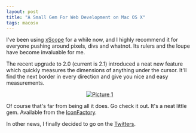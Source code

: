 ```yaml
---
layout: post
title: "A Small Gem For Web Development on Mac OS X"
tags: macosx
---
```

I've been using [xScope](http://iconfactory.com/software/xscope) for a while now, and I highly recommend it for everyone pushing around pixels, divs and whatnot. Its rulers and the loupe have become invaluable for me.

The recent upgrade to 2.0 (current is 2.1) introduced a neat new feature which quickly measures the dimensions of anything under the cursor. It'll find the next border in every direction and give you nice and easy measurements.

<div class="thumbnail" style="text-align:center; width:500px"><a href="http://skitch.com/mattie/gbg1/picture-1"><img src="http://img.skitch.com/20080211-kp8xqpfijk7783aypjmqeuqqwa.preview.jpg" alt="Picture 1" /></a></div>

Of course that's far from being all it does. Go check it out. It's a neat little gem. Available from the [IconFactory](http://iconfactory.com/home).

In other news, I finally decided to go on the <a href="http://twitter.com/roidrage">Twitters</a>.